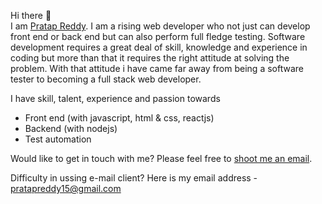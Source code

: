 Hi there :wave:\
I am [Pratap Reddy](https://linkedin.com/in/pratapreddy15). 
I am a rising web developer who not just can develop front end or back end but can also perform full fledge testing. 
Software development requires a great deal of skill, knowledge and experience in coding but more than that it requires the right attitude at solving the problem. 
With that attitude i have came far away from being a software tester to becoming a full stack web developer. 

I have skill, talent, experience and passion towards
- Front end (with javascript, html & css, reactjs)
- Backend (with nodejs)
- Test automation

Would like to get in touch with me? Please feel free to [shoot me an email](mailto:pratapreddy15@gmail.com).

Difficulty in ussing e-mail client? Here is my email address - pratapreddy15@gmail.com
